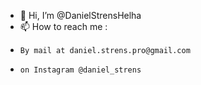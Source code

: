 - 👋 Hi, I’m @DanielStrensHelha
- 📫 How to reach me :
-     By mail at daniel.strens.pro@gmail.com
-     on Instagram @daniel_strens

<!---
DanielStrensHelha/DanielStrensHelha is a ✨ special ✨ repository because its `README.md` (this file) appears on your GitHub profile.
You can click the Preview link to take a look at your changes.
--->
